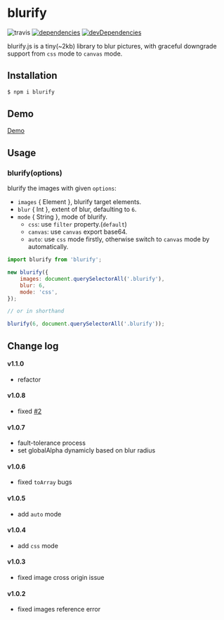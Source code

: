 # blurify

![travis](https://api.travis-ci.org/JustClear/blurify.svg?branch=master)
[![dependencies](https://david-dm.org/justclear/blurify.svg)](https://david-dm.org/justclear/blurify#info=dependencies&view=table)
[![devDependencies](https://david-dm.org/justclear/blurify/dev-status.svg)](https://david-dm.org/justclear/blurify#info=devDependencies&view=table)

blurify.js is a tiny(~2kb) library to blur pictures, with graceful downgrade support from `css` mode to `canvas` mode.

## Installation

```sh
$ npm i blurify
```

## Demo

[Demo](https://justclear.github.io/blurify/)

## Usage

### blurify(options)

blurify the images with given `options`:

- `images` { Element }, blurify target elements.
- `blur` { Int }, extent of blur, defaulting to `6`.
- `mode` { String }, mode of blurify.
    - `css`: use `filter` property.(`default`)
    - `canvas`: use `canvas` export base64.
    - `auto`: use `css` mode firstly, otherwise switch to `canvas` mode by automatically.

```js
import blurify from 'blurify';

new blurify({
    images: document.querySelectorAll('.blurify'),
    blur: 6,
    mode: 'css',
});

// or in shorthand

blurify(6, document.querySelectorAll('.blurify'));
```

## Change log

#### v1.1.0
- refactor

#### v1.0.8
- fixed [#2](https://github.com/JustClear/blurify/issues/2)

#### v1.0.7
- fault-tolerance process
- set globalAlpha dynamicly based on blur radius

#### v1.0.6
- fixed `toArray` bugs

#### v1.0.5
- add `auto` mode

#### v1.0.4
- add `css` mode

#### v1.0.3
- fixed image cross origin issue

#### v1.0.2
- fixed images reference error
